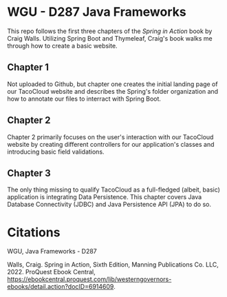 # WGU - D287 Java Frameworks
This repo follows the first three chapters of the *Spring in Action* book by Craig Walls. Utilizing Spring Boot and Thymeleaf, Craig's book walks me through how to create a basic website.

## Chapter 1
Not uploaded to Github, but chapter one creates the initial landing page of our TacoCloud website and describes the Spring's folder organization and how to annotate our files to interract with Spring Boot.

## Chapter 2
Chapter 2 primarily focuses on the user's interaction with our TacoCloud website by creating different controllers for our application's classes and introducing basic field validations.

## Chapter 3
The only thing missing to qualify TacoCloud as a full-fledged (albeit, basic) application is integrating Data Persistence. This chapter covers Java Database Connectivity (JDBC) and Java Persistence API (JPA) to do so.



# Citations
WGU, Java Frameworks - D287

Walls, Craig. Spring in Action, Sixth Edition, Manning Publications Co. LLC, 2022. ProQuest Ebook Central, https://ebookcentral.proquest.com/lib/westerngovernors-ebooks/detail.action?docID=6914609.